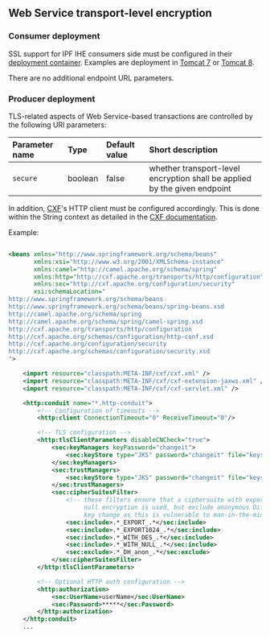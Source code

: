 
## Web Service transport-level encryption



### Consumer deployment

SSL support for IPF IHE consumers side must be configured in their [deployment container](deployment.html).
Examples are deployment in [Tomcat 7](http://tomcat.apache.org/tomcat-7.0-doc/ssl-howto.html) or
[Tomcat 8](http://tomcat.apache.org/tomcat-8.0-doc/ssl-howto.html).

There are no additional endpoint URL parameters.


### Producer deployment

TLS-related aspects of Web Service-based transactions are controlled by the following URI parameters:

| Parameter name   | Type       | Default value | Short description
|:-----------------|:-----------|:--------------|:---------------------------------------------
| `secure`         | boolean    | false         | whether transport-level encryption shall be applied by the given endpoint

In addition, [CXF](http://cxf.apache.org)'s HTTP client must be configured accordingly.
This is done within the String context as detailed in the
[CXF documentation](http://cxf.apache.org/docs/client-http-transport-including-ssl-support.html).

Example:

```xml

<beans xmlns="http://www.springframework.org/schema/beans"
       xmlns:xsi="http://www.w3.org/2001/XMLSchema-instance"
       xmlns:camel="http://camel.apache.org/schema/spring"
       xmlns:http="http://cxf.apache.org/transports/http/configuration"
       xmlns:sec="http://cxf.apache.org/configuration/security"
       xsi:schemaLocation="
http://www.springframework.org/schema/beans
http://www.springframework.org/schema/beans/spring-beans.xsd
http://camel.apache.org/schema/spring
http://camel.apache.org/schema/spring/camel-spring.xsd
http://cxf.apache.org/transports/http/configuration
http://cxf.apache.org/schemas/configuration/http-conf.xsd
http://cxf.apache.org/configuration/security
http://cxf.apache.org/schemas/configuration/security.xsd
">

    <import resource="classpath:META-INF/cxf/cxf.xml" />
    <import resource="classpath:META-INF/cxf/cxf-extension-jaxws.xml" />
    <import resource="classpath:META-INF/cxf/cxf-servlet.xml" />

    <http:conduit name="*.http-conduit">
        <!-- Configuration of timeouts -->
        <http:client ConnectionTimeout="0" ReceiveTimeout="0"/>

        <!-- TLS configuration -->
        <http:tlsClientParameters disableCNCheck="true">
            <sec:keyManagers keyPassword="changeit">
                <sec:keyStore type="JKS" password="changeit" file="keystore" />
            </sec:keyManagers>
            <sec:trustManagers>
                <sec:keyStore type="JKS" password="changeit" file="keystore" />
            </sec:trustManagers>
            <sec:cipherSuitesFilter>
                <!-- these filters ensure that a ciphersuite with export-suitable or
                     null encryption is used, but exclude anonymous Diffie-Hellman
                     key change as this is vulnerable to man-in-the-middle attacks -->
                <sec:include>.*_EXPORT_.*</sec:include>
                <sec:include>.*_EXPORT1024_.*</sec:include>
                <sec:include>.*_WITH_DES_.*</sec:include>
                <sec:include>.*_WITH_NULL_.*</sec:include>
                <sec:exclude>.*_DH_anon_.*</sec:exclude>
            </sec:cipherSuitesFilter>
        </http:tlsClientParameters>

        <!-- Optional HTTP auth configuration -->
        <http:authorization>
            <sec:UserName>userName</sec:UserName>
            <sec:Password>*****</sec:Password>
        </http:authorization>
    </http:conduit>
    ...

```